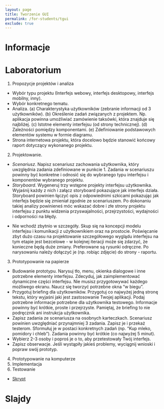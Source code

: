 ```yaml
---
layout: page
title: Tworzenie GUI
permalink: /for-students/tgui
exclude: true
---
```


# Informacje

# Laboratorium

1. Propozycje projektów i analiza
 * Wybór typu projektu (Interfejs webowy, interfejs desktopowy, interfejs mobilny, inny).
 * Wybór konkretnego tematu.
 * Analiza. (a) Charakterystyka użytkowników (zebranie informacji od 3 użytkowników). (b) Określenie zadań związanych z projektem. Np. aplikacja powinna umożliwiać zamówienie taksówki, która znajduje się najbliżej. (c) Istotne elementy interfejsu (od strony technicznej). (d) Zależności pomiędzy komponentami. (e) Zdefiniowanie podstawowych elementów systemu w formie diagramu.
 * Strona internetowa projektu, która docelowo będzie stanowić końcowy raport dotyczący wykonanego projektu.

2. Projektowanie.
  * *Scenariusz*. Napisz scenariusz zachowania użytkownika, który uwzględnia zadania zdefiniowane w punkcie 1. Zadania w scenariuszu powinny być konkretne i odnosić się do wybranego typu interfejsu i komponentów wybranego projektu.
  * *Storyboard*. Wygeneruj trzy wstępne projekty interfejsu użytkownika. Wyjaśnij każdy z nich i załącz storyboard pokazujące jak interfejs działa. Storyboard powinien łączyć opis z odpowiednimi szkicami pokazując jak interfejs będzie się zmieniał zgodnie ze scenariuszem. Po dokonaniu takiej analizy powinieneś móc wskazać dobre i złe strony projektu interfejsu z punktu widzenia przyswajalności, przejrzystości, wydajności i odporności na błędy.

 + Nie wchodź zbytnio w szczegóły. Skup się na koncepcji modelu interfejsu i komunikacji z użytkownikiem oraz na prostocie. Poświęcanie zbyt dużo czasu na projektowanie szczegółowego wyglądu interfejsu na tym etapie jest bezcelowe - w kolejnej iteracji może się zdarzyć, że konieczne będą duże zmiany. Preferowane są rysunki odręczne. Po narysowaniu należy dołączyć je (np. robiąc zdjęcie) do strony - raportu.

3. Prototypowanie na papierze
  * Budowanie prototypu. Narysuj tło, menu, okienka dialogowe i inne potrzebne elementy interfejsu. Zdecyduj, jak zaimplementować dynamiczne części interfejsu. Nie musisz przygotowywać każdego możliwego ekranu. Naucz się tworzyć potrzebne okna “w biegu”.
  * Przygotuj briefing dla użytkowników. Przygotuj co najwyżej jedną stronę tekstu, który wyjaśni jaki jest zastosowanie Twojej aplikacji. Podaj potrzebne informacje potrzebne dla użytkownika testowego. Informacje powinny być krótkie, proste i przejrzyste. Pamiętaj, że briefing to nie podręcznik ani instrukcja użytkownika.
  * Zapisz zadania ze scenariusza na osobnych karteczkach. Scenariusz powinien uwzględniać przynajmniej 3 zadania. Zapisz je i przekaż testerom. Sformułuj je w postaci konkretnych zadań (np. “Kup mleko, pomidory i chleb”). Zadania powinny być krótkie (co najwyżej 5 minut).
  * Wybierz 2-3 osoby i poproś je o to, aby przetestowały Twój interfejs.
  * Zapisz obserwacje. Jeśli wystąpiły jakieś problemy, wyciągnij wnioski i popraw swój prototyp.
  
4. Prototypowanie na komputerze
5. Implementacja
6. Testowanie

 * [Skrypt](https://docs.google.com/document/d/e/2PACX-1vRdJkt1Ead97JKsi5fkici8FhGD2ZOMA-XmEkUns50ASv-rOw3t09827Rs7s3yFdh9wMHJhru5ymWmY/pub)


# Slajdy


